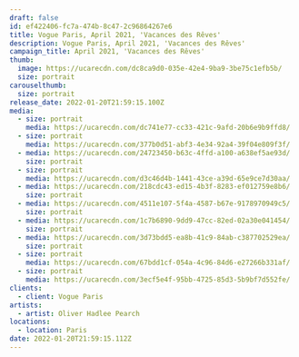 ```yaml
---
draft: false
id: ef422406-fc7a-474b-8c47-2c96864267e6
title: Vogue Paris, April 2021, 'Vacances des Rêves'
description: Vogue Paris, April 2021, 'Vacances des Rêves'
campaign_title: April 2021, 'Vacances des Rêves'
thumb:
  image: https://ucarecdn.com/dc8ca9d0-035e-42e4-9ba9-3be75c1efb5b/
  size: portrait
carouselthumb:
  size: portrait
release_date: 2022-01-20T21:59:15.100Z
media:
  - size: portrait
    media: https://ucarecdn.com/dc741e77-cc33-421c-9afd-20b6e9b9ffd8/
  - size: portrait
    media: https://ucarecdn.com/377b0d51-abf3-4e34-92a4-39f04e809f3f/
  - media: https://ucarecdn.com/24723450-b63c-4ffd-a100-a638ef5ae93d/
    size: portrait
  - size: portrait
    media: https://ucarecdn.com/d3c46d4b-1441-43ce-a39d-65e9ce7d30aa/
  - media: https://ucarecdn.com/218cdc43-ed15-4b3f-8283-ef012759e8b6/
    size: portrait
  - media: https://ucarecdn.com/4511e107-5f4a-4587-b67e-9178970949c5/
    size: portrait
  - media: https://ucarecdn.com/1c7b6890-9dd9-47cc-82ed-02a30e041454/
    size: portrait
  - media: https://ucarecdn.com/3d73bdd5-ea8b-41c9-84ab-c387702529ea/
    size: portrait
  - size: portrait
    media: https://ucarecdn.com/67bdd1cf-054a-4c96-84d6-e27266b331af/
  - size: portrait
    media: https://ucarecdn.com/3ecf5e4f-95bb-4725-85d3-5b9bf7d552fe/
clients:
  - client: Vogue Paris
artists:
  - artist: Oliver Hadlee Pearch
locations:
  - location: Paris
date: 2022-01-20T21:59:15.112Z
---
```

